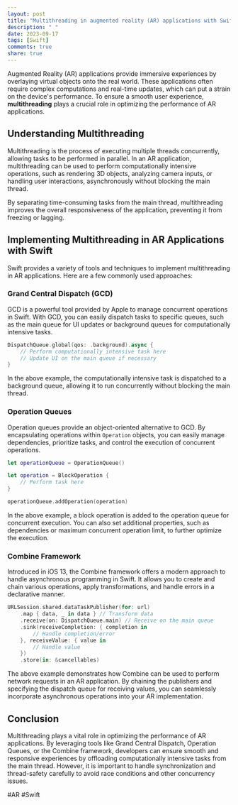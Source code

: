```yaml
---
layout: post
title: "Multithreading in augmented reality (AR) applications with Swift"
description: " "
date: 2023-09-17
tags: [Swift]
comments: true
share: true
---
```


Augmented Reality (AR) applications provide immersive experiences by overlaying virtual objects onto the real world. These applications often require complex computations and real-time updates, which can put a strain on the device's performance. To ensure a smooth user experience, **multithreading** plays a crucial role in optimizing the performance of AR applications.

## Understanding Multithreading

Multithreading is the process of executing multiple threads concurrently, allowing tasks to be performed in parallel. In an AR application, multithreading can be used to perform computationally intensive operations, such as rendering 3D objects, analyzing camera inputs, or handling user interactions, asynchronously without blocking the main thread.

By separating time-consuming tasks from the main thread, multithreading improves the overall responsiveness of the application, preventing it from freezing or lagging.

## Implementing Multithreading in AR Applications with Swift

Swift provides a variety of tools and techniques to implement multithreading in AR applications. Here are a few commonly used approaches:

### Grand Central Dispatch (GCD)

GCD is a powerful tool provided by Apple to manage concurrent operations in Swift. With GCD, you can easily dispatch tasks to specific queues, such as the main queue for UI updates or background queues for computationally intensive tasks.

```swift
DispatchQueue.global(qos: .background).async {
    // Perform computationally intensive task here
    // Update UI on the main queue if necessary
}
```

In the above example, the computationally intensive task is dispatched to a background queue, allowing it to run concurrently without blocking the main thread.

### Operation Queues

Operation queues provide an object-oriented alternative to GCD. By encapsulating operations within `Operation` objects, you can easily manage dependencies, prioritize tasks, and control the execution of concurrent operations.

```swift
let operationQueue = OperationQueue()

let operation = BlockOperation {
    // Perform task here
}

operationQueue.addOperation(operation)
```

In the above example, a block operation is added to the operation queue for concurrent execution. You can also set additional properties, such as dependencies or maximum concurrent operation limit, to further optimize the execution.

### Combine Framework

Introduced in iOS 13, the Combine framework offers a modern approach to handle asynchronous programming in Swift. It allows you to create and chain various operations, apply transformations, and handle errors in a declarative manner.

```swift
URLSession.shared.dataTaskPublisher(for: url)
    .map { data, _ in data } // Transform data
    .receive(on: DispatchQueue.main) // Receive on the main queue
    .sink(receiveCompletion: { completion in
        // Handle completion/error
    }, receiveValue: { value in
        // Handle value
    })
    .store(in: &cancellables)
```

The above example demonstrates how Combine can be used to perform network requests in an AR application. By chaining the publishers and specifying the dispatch queue for receiving values, you can seamlessly incorporate asynchronous operations into your AR implementation.

## Conclusion

Multithreading plays a vital role in optimizing the performance of AR applications. By leveraging tools like Grand Central Dispatch, Operation Queues, or the Combine framework, developers can ensure smooth and responsive experiences by offloading computationally intensive tasks from the main thread. However, it is important to handle synchronization and thread-safety carefully to avoid race conditions and other concurrency issues.

#AR #Swift